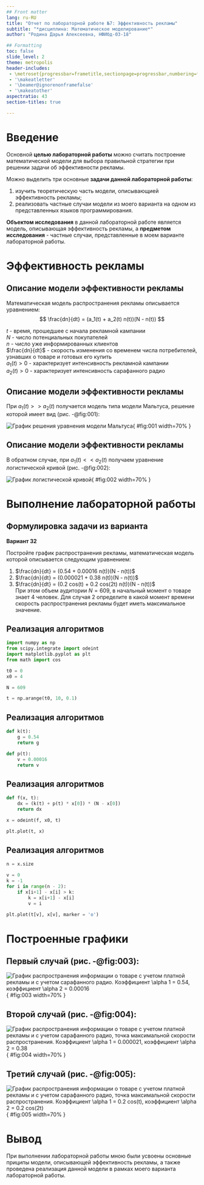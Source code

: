 ```yaml
---
## Front matter
lang: ru-RU
title: "Отчет по лабораторной работе №7: Эффективность рекламы"
subtitle: "*дисциплина: Математическое моделирование*"
author: "Родина Дарья Алексеевна, НФИбд-03-18"

## Formatting
toc: false
slide_level: 2
theme: metropolis
header-includes:
 - \metroset{progressbar=frametitle,sectionpage=progressbar,numbering=fraction}
 - '\makeatletter'
 - '\beamer@ignorenonframefalse'
 - '\makeatother'
aspectratio: 43
section-titles: true

---
```


# Введение

Основной **целью лабораторной работы** можно считать построение математической модели для выбора правильной стратегии при решении задачи об эффективности рекламы.

Можно выделить три основные **задачи данной лабораторной работы**:  
1. изучить теоретическую часть модели, описывающией эффективность рекламы;  
2. реализовать частные случаи модели из моего варианта на одном из представленных языков программирования.

**Объектом исследования** в данной лабораторной работе является модель, описывающая эффективность рекламы, а **предметом исследования** - частные случаи, представленные в моем варианте лабораторной работы.

# Эффективность рекламы

## Описание модели эффективности рекламы

Математическая модель распространения рекламы описывается уравнением:  
$$
\frac{dn}{dt} = (a_1(t) + a_2(t) n(t))(N - n(t))
$$  

$t$ - время, прошедшее с начала рекламной кампании  
$N$ - число потенциальных покупателей  
$n$ - число уже информированных клиентов  
$\frac{dn}{dt}$ - скорость изменения со временем числа потребителей, узнавших о товаре и готовых его купить  
$a_1(t) > 0$ - характеризует интенсивность рекламной кампании  
$a_2(t) > 0$ - характеризует интенсивность сарафанного радио

## Описание модели эффективности рекламы

При $a_1(t) >> a_2(t)$ получается модель типа модели Мальтуса, решение которой имеет вид (рис. -@fig:001):

![График решения уравнения модели Мальтуса](image/1.png){ #fig:001 width=70% }  

## Описание модели эффективности рекламы

В обратном случае, при $a_1(t) << a_2(t)$ получаем уравнение логистической кривой (рис. -@fig:002):

![График логистической кривой](image/2.png){ #fig:002 width=70% }

# Выполнение лабораторной работы

## Формулировка задачи из варианта

**Вариант 32**

Постройте график распространения рекламы, математическая модель которой описывается следующим уравнением:  
1. $\frac{dn}{dt} = (0.54 + 0.00016 n(t))(N - n(t))$  
2. $\frac{dn}{dt} = (0.000021 + 0.38 n(t))(N - n(t))$  
3. $\frac{dn}{dt} = (0.2 cos(t) + 0.2 cos(2t) n(t))(N - n(t))$  
При этом объем аудитории $N = 609$, в начальный момент о товаре знает 4 человек. Для случая 2 определите в какой момент времени скорость распространения рекламы будет иметь максимальное значение. 

## Реализация алгоритмов

```py 
import numpy as np
from scipy.integrate import odeint
import matplotlib.pyplot as plt
from math import cos

t0 = 0 
x0 = 4 

N = 609 

t = np.arange(t0, 10, 0.1)
```

## Реализация алгоритмов

```py
def k(t):
    g = 0.54
    return g

def p(t):
    v = 0.00016
    return v
```

## Реализация алгоритмов

```py 
def f(x, t):
    dx = (k(t) + p(t) * x[0]) * (N - x[0])
    return dx

x = odeint(f, x0, t)

plt.plot(t, x)
```

## Реализация алгоритмов

```py
n = x.size

v = 0
k = -1
for i in range(n - 2):
    if x[i+1] - x[i] > k:
        k = x[i+1] - x[i]
        v = i

plt.plot(t[v], x[v], marker = 'o')
```

# Построенные графики

## Первый случай (рис. -@fig:003):

![График распространения информации о товаре с учетом платной рекламы и с учетом сарафанного радио. Коэффициент $\alpha 1 = 0.54$, коэффициент $\alpha 2 = 0.00016$](image/11.png){ #fig:003 width=70% }

## Второй случай (рис. -@fig:004):

![График распространения информации о товаре с учетом платной рекламы и с учетом сарафанного радио, точка максимальной скорости распространения. Коэффициент $\alpha 1 = 0.000021$, коэффициент $\alpha 2 = 0.38$](image/12.png){ #fig:004 width=70% }

## Третий случай (рис. -@fig:005):

![График распространения информации о товаре с учетом платной рекламы и с учетом сарафанного радио, точка максимальной скорости распространения. Коэффициент $\alpha 1 = 0.2 cos(t)$, коэффициент $\alpha 2 = 0.2 cos(2t)$](image/13.png){ #fig:005 width=70% }

# Вывод

При выполнении лабораторной работы мною были усвоены основные приципы модели, описывающей эффективность рекламы, а также проведена реализация данной модели в рамках моего варианта лабораторной работы. 
